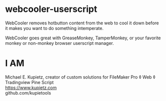 # webcooler-userscript
WebCooler removes hotbutton content from the web to cool it down before it makes you want to do something intemperate.

WebCooler goes great with GreaseMonkey, TamperMonkey, or your favorite monkey or non-monkey browser userscript manager. 

# I AM
Michael E. Kupietz, creator of custom solutions for FileMaker Pro ◊ Web ◊ Tradingview Pine Script    
https://www.kupietz.com    
github.com/kupietools
